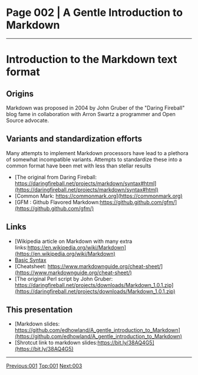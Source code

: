 # Page 002 | A Gentle Introduction to Markdown
***

# Introduction to the Markdown text format

## Origins

Markdown was proposed in 2004 by John Gruber of the "Daring Fireball" blog fame
in collaboration with Arron Swartz a programmer and Open Source advocate.

## Variants and standardization efforts

Many attempts to implement Markdown processors have lead to a plethora of
somewhat incompatible variants. Attempts to standardize these into a common
format have been met with less than stellar results

-  [The original from Daring Fireball: https://daringfireball.net/projects/markdown/syntax#html](https://daringfireball.net/projects/markdown/syntax#html)
- [Common Mark: https://commonmark.org](https://commonmark.org)
- [GFM : Github Flavored Markdown:https://github.github.com/gfm/](https://github.github.com/gfm/)



## Links

- [Wikipedia article on Markdown with many extra links:https://en.wikipedia.org/wiki/Markdown](https://en.wikipedia.org/wiki/Markdown)
- [Basic Syntax](https://www.markdownguide.org/basic-syntax/)
- [Cheatsheet: https://www.markdownguide.org/cheat-sheet/](https://www.markdownguide.org/cheat-sheet/)
- [The original Perl script by John Gruber: https://daringfireball.net/projects/downloads/Markdown_1.0.1.zip](https://daringfireball.net/projects/downloads/Markdown_1.0.1.zip)

## This presentation

- [Markdown slides: https://github.com/edhowland/A_gentle_introduction_to_Markdown](https://github.com/edhowland/A_gentle_introduction_to_Markdown)
- [Shrotcut link to markdown slides:https://bit.ly/38AQ4G5](https://bit.ly/38AQ4G5)

***

[Previous:001](001-intro_bio.html) [Top:001](001-intro_bio.html) [Next:003](003-blocks_vs_spans.html)
